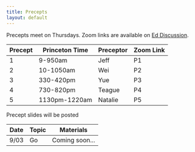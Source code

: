 ```yaml
---
title: Precepts
layout: default
---
```


Precepts meet on Thursdays. Zoom links are available on [Ed Discussion](https://us.edstem.org/courses/2353/discussion/115604).

| Precept | Princeton Time | Preceptor | Zoom Link |
|---------|----------------|-----------|-----------|
| 1       | 9-950am        | Jeff      | P1        |
| 2       | 10-1050am      | Wei       | P2        |
| 3       | 330-420pm      | Yue       | P3        |
| 4       | 730-820pm      | Teague    | P4        |
| 5       | 1130pm-1220am  | Natalie   | P5        |

Precept slides will be posted 

|Date   | Topic | Materials      |
|-------|-------|----------------|
| 9/03  | Go    | Coming soon... |

